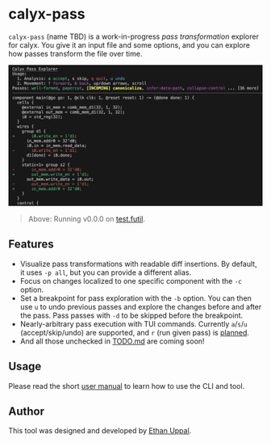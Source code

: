 # calyx-pass

`calyx-pass` (name TBD) is a work-in-progress *pass transformation* explorer for calyx.
You give it an input file and some options, and you can explore how passes transform the file over time.

![Example running of the tool](example_v0.0.0.png)

> Above: Running v0.0.0 on [test.futil](test.futil).

## Features

- Visualize pass transformations with readable diff insertions. By default, it uses `-p all`, but you can provide a different alias.
- Focus on changes localized to one specific component with the `-c` option.
- Set a breakpoint for pass exploration with the `-b` option. You can then use `u` to undo previous passes and explore the changes before and after the pass. Pass passes with `-d` to be skipped before the breakpoint.
- Nearly-arbitrary pass execution with TUI commands. Currently `a`/`s`/`u` (accept/skip/undo) are supported, and `r` (run given pass) is [planned](TODO.md).
- And all those unchecked in [TODO.md](TODO.md) are coming soon!

## Usage

Please read the short [user manual](manual.md) to learn how to use the CLI and tool.

## Author

This tool was designed and developed by [Ethan Uppal](https://www.ethanuppal.com).
